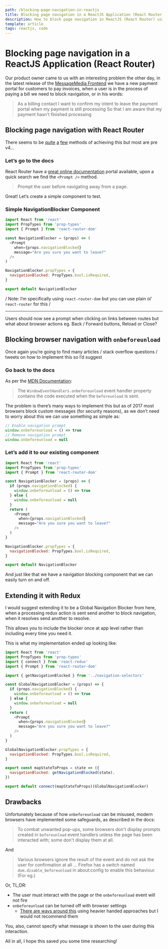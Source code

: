 ```yaml
---
path: /blocking-page-navigation-in-reactjs
title: Blocking page navigation in a ReactJS Application (React Router)
description: How to block page navigation in ReactJS (React Router) using Router and Browser based techniques
template: article
tags: reactjs, code
---
```

# Blocking page navigation in a ReactJS Application (React Router)

Our product owner came to us with an interesting problem the other day, in the latest release of the [MessageMedia Frontend](https://hub.messagemedia.com) we have a new payment portal for customers to pay invoices, when a user is in the process of paying a bill we need to block navigation, or in his words:

> As a billing contact
> I want to confirm my intent to leave the payment portal when my payment is still processing
> So that I am aware that my payment hasn't finished processing

## Blocking page navigation with React Router

There seems to be [quite](https://github.com/ReactTraining/react-router/issues/4635) [a](https://github.com/ReactTraining/react-router/issues/2106) [few](https://github.com/a-axton/react-router-confirm-navigation) methods of achieving this but most are pre v4…

### Let’s go to the docs

React Router have a [great online documentation](https://reacttraining.com/react-router/core/guides/philosophy) portal available, upon a quick search we find the `<Prompt />` method.

> Prompt the user before navigating away from a page.

Great! Let’s create a simple component to test.

### Simple NavigationBlocker Component

```javascript
import React from 'react'
import PropTypes from 'prop-types'
import { Prompt } from 'react-router-dom'

const NavigationBlocker = (props) => (
  <Prompt
    when={props.navigationBlocked}
    message="Are you sure you want to leave?"
  />
)

NavigationBlocker.propTypes = {
  navigationBlocked: PropTypes.bool.isRequired,
}

export default NavigationBlocker
```

/ Note: I’m specifically using `react-router-dom` but you can use plain ol’ `react-router` for this /

---
Users should now see a prompt when clicking on links between routes but what about browser actions eg. Back / Forward buttons, Reload or Close?

## Blocking browser navigation with `onbeforeunload`

Once again you’re going to find many articles / stack overflow questions / tweets on how to implement this so I’d suggest

### Go back to the docs

As per the [MDN Documentation](https://developer.mozilla.org/en-US/docs/Web/API/WindowEventHandlers/onbeforeunload):

> The `WindowEventHandlers.onbeforeunload` event handler property contains the code executed when the `beforeunload` is sent.

The problem is there’s many ways to implement this but as of 2017 most browsers block custom messages (for security reasons), as we don’t need to worry about this we can use something as simple as:

```javascript
// Enable navigation prompt
window.onbeforeunload = () => true
// Remove navigation prompt
window.onbeforeunload = null
```

### Let’s add it to our existing component

```javascript
import React from 'react'
import PropTypes from 'prop-types'
import { Prompt } from 'react-router-dom'

const NavigationBlocker = (props) => {
  if (props.navigationBlocked) {
    window.onbeforeunload = () => true
  } else {
    window.onbeforeunload = null
  }
  return (
    <Prompt
      when={props.navigationBlocked}
      message="Are you sure you want to leave?"
    />
  )
}

NavigationBlocker.propTypes = {
  navigationBlocked: PropTypes.bool.isRequired,
}

export default NavigationBlocker
```

And just like that we have a navigation blocking component that we can easily turn on and off.

## Extending it with Redux

I would suggest extending it to be a Global Navigation Blocker from here, when a processing redux action is sent send another to block navigation, when it resolves send another to resolve.

This allows you to include the blocker once at app level rather than including every time you need it.

This is what my implementation ended up looking like:

```javascript
import React from 'react'
import PropTypes from 'prop-types'
import { connect } from 'react-redux'
import { Prompt } from 'react-router-dom'

import { getNavigationBlocked } from '../navigation-selectors'

const GlobalNavigationBlocker = (props) => {
  if (props.navigationBlocked) {
    window.onbeforeunload = () => true
  } else {
    window.onbeforeunload = null
  }
  return (
    <Prompt
      when={props.navigationBlocked}
      message="Are you sure you want to leave?"
    />
  )
}

GlobalNavigationBlocker.propTypes = {
  navigationBlocked: PropTypes.bool.isRequired,
}

export const mapStateToProps = state => ({
  navigationBlocked: getNavigationBlocked(state),
})

export default connect(mapStateToProps)(GlobalNavigationBlocker)
```

## Drawbacks

Unfortunately because of how `onbeforeunload` can be misused, modern browsers have implemented some safeguards, as described in the docs:

> To combat unwanted pop-ups, some browsers don't display prompts created in `beforeunload` event handlers unless the page has been interacted with; some don't display them at all.

And

> Various browsers ignore the result of the event and do not ask the user for confirmation at all …  Firefox has a switch named `dom.disable_beforeunload` in about:config to enable this behaviour. (For eg.)

Or, TL;DR:

* The user must interact with the page or the `onbeforeunload` event will not fire
* `onbeforeunload` can be turned off with browser settings
  * [There are ways around this](https://stackoverflow.com/a/18115932) using heavier handed approaches but I would not recommend them

You, also, cannot specify what message is shown to the user during this interaction.

All in all, I hope this saved you some time researching!